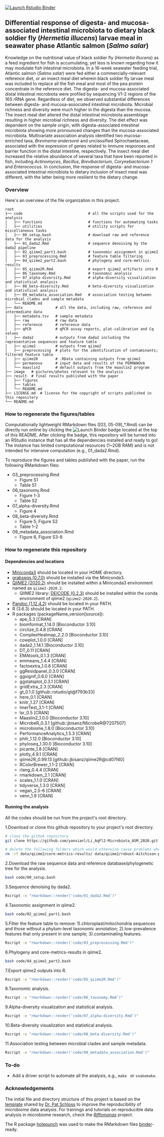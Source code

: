 <!-- badges: start -->
  [![Launch Rstudio Binder](http://mybinder.org/badge_logo.svg)](https://mybinder.org/v2/gh/yanxianl/Li_AqFl2-Microbiota_ASM_2020/master?urlpath=rstudio)
<!-- badges: end -->

## Differential response of digesta- and mucosa-associated intestinal microbiota to dietary black soldier fly (*Hermetia illucens*) larvae meal in seawater phase Atlantic salmon (*Salmo salar*)

Knowledge on the nutritional value of black soldier fly (*Hermetia illucens*) as a feed ingredient for fish is accumulating, yet less is known regarding how it may modulate fish intestinal microbiota. In a 16-week seawater feeding trial, Atlantic salmon (*Salmo salar*) were fed either a commercially-relevant reference diet, or an insect meal diet wherein black soldier fly larvae meal was included to replace all the fish meal and most of the pea protein concentrate in the reference diet. The digesta- and mucosa-associated distal intestinal microbiota were profiled by sequencing V1-2 regions of the 16S rRNA gene. Regardless of diet, we observed substantial differences between digesta- and mucosa-associated intestinal microbiota. Microbial richness and diversity were much higher in the digesta than the mucosa. The insect meal diet altered the distal intestinal microbiota assemblage resulting in higher microbial richness and diversity. The diet effect was dependent on the sample origin, with digesta-associated intestinal microbiota showing more pronounced changes than the mucosa-associated microbiota. Multivariate association analysis identified two mucosa-enriched taxa, *Brevinema andersonii* and unclassified Spirochaetaceae, associated with the expression of genes related to immune responses and barrier function in the distal intestine, respectively. The insect meal diet increased the relative abundance of several taxa that have been reported in fish, including *Actinomyces*, *Bacillus*, *Brevibacterium*, *Corynebacterium 1* and *Enterococcus*. In conclusion, the response of digesta- and mucosa-associated intestinal microbiota to dietary inclusion of insect meal was different, with the latter being more resilient to the dietary change.

### Overview
Here's an overview of the file organization in this project.
```
root
├── code                              # all the scripts used for the analysis
│   ├── functions                     # functions for automating tasks
│   ├── utilities                     # utility scripts for miscellaneous tasks
│   ├── 00_setup.bash                 # download raw and reference data for the analysis
│   ├── 01_dada2.Rmd                  # sequence denoising by the dada2 pipeline
│   ├── 02_qiime2_part1.bash          # taxonomic assignment in qiime2
│   ├── 03_preprocessing.Rmd          # feature table filtering    
│   ├── 04_qiime2_part2.bash          # phylogeny and core-metrics-results
│   ├── 05_qiime2R.Rmd                # export qiime2 artifacts into R
│   ├── 06_taxonomy.Rmd               # taxonomic analysis
│   ├── 07_alpha-diversity.Rmd        # alpha-diversity visualization and statistical analysis
│   ├── 08_beta-diversity.Rmd         # beta-diversity visualization and statistical analysis
│   ├── 09_metadata_association.Rmd   # association testing between microbial clades and sample metadata
│   └── README.md
├── data               # all the data, including raw, reference and intermediate data
│   ├── metadata.tsv   # sample metadata
│   ├── raw            # raw data
│   ├── reference      # reference data
│   ├── qPCR           # qPCR assay reports, plat-calibration and Cq values
│   ├── dada2          # outputs from dada2 including the representative sequences and feature table
│   ├── qiime2         # outputs from qiime2
│   ├── preprocessing  # plots for the identification of contaminants; filtered feature table   
│   ├── qiime2R        # .RData containing outputs from qiime2
│   ├── permanova      # input data and results of the PERMANOVA
│   └── maaslin2       # default outputs from the maaslin2 program
├── image   # pictures/photos relevant to the analysis
├── result  # final results published with the paper
│   ├── figures    
│   ├── tables     
│   └── README.md 
├── LICENSE.md  # license for the copyright of scripts published in this repository
└── README.md
```
### How to regenerate the figures/tables
Computationally lightweight RMarkdown files ([03, 05-09]_\*.Rmd) can be directly run online by clicking the ![Launch Binder](http://mybinder.org/badge_logo.svg) badge located at the top of this README. After clicking the badge, this repository will be turned into an RStudio instance that has all the dependencies installed and ready to go! The instance has limited computational resources (1~2GB RAM) and is not intended for intensive computation (e.g., 01_dada2.Rmd).

To reproduce the figures and tables published with the paper, run the following RMarkdown files:
* 03_preprocessing.Rmd
  * Figure S1  
  * Table S1
* 06_taxonomy.Rmd    
  * Figure 1-3
  * Table S2
* 07_alpha-diversity.Rmd 
  * Figure 4
* 08_beta-diversity.Rmd
  * Figure 5, Figure S2
  * Table 1-2
* 09_metadata_association.Rmd 
  * Figure 6, Figure S3-8
  
### How to regenerate this repository
#### Dependencies and locations
* [Miniconda3](https://docs.conda.io/en/latest/miniconda.html) should be located in your HOME directory.
* [grabseqs (0.7.0)](https://github.com/louiejtaylor/grabseqs) should be installed via the Miniconda3.
* [QIIME2 (2020.2)](https://docs.qiime2.org/2020.2/) should be installed within a Miniconda3 environment named as `qiime2-2020.2`.
  * QIIME2 library: [DEICODE (0.2.3)](https://library.qiime2.org/plugins/deicode/19/) should be installed within the conda environment of qiime2 (`qiime2-2020.2`).
* [Pandoc (1.12.4.2)](https://pandoc.org/index.html) should be located in your PATH.
* R (3.6.3) should be located in your PATH.
* R packages (packageName_version[source]): 
  * ape_5.3 [CRAN]
  * biomformat_1.14.0 [Bioconductor 3.10]
  * circlize_0.4.8 [CRAN]
  * ComplexHeatmap_2.2.0 [Bioconductor 3.10]
  * cowplot_1.0.0 [CRAN]
  * dada2_1.14.1 [Bioconductor 3.10]
  * DT_0.11 [CRAN]
  * EMAtools_0.1.3 [CRAN]
  * emmeans_1.4.4 [CRAN]
  * factoextra_1.0.6 [CRAN] 
  * ggResidpanel_0.3.0 [CRAN]
  * ggsignif_0.6.0 [CRAN] 
  * ggstatsplot_0.3.1 [CRAN]
  * gridExtra_2.3 [CRAN]
  * gt_0.1.0 [github::rstudio/gt@f793b33]
  * here_0.1 [CRAN]
  * knitr_1.27 [CRAN]
  * lmerTest_3.1-1 [CRAN]
  * lsr_0.5 [CRAN] 
  * Maaslin2_1.0.0 [Bioconductor 3.10]
  * MicrobeR_0.3.1 [github::jbisanz/MicrobeR@7207507]
  * microbiome_1.8.0 [Bioconductor 3.10] 
  * PerformanceAnalytics_1.5.3 [CRAN]
  * philr_1.12.0 [Bioconductor 3.10]
  * phyloseq_1.30.0 [Bioconductor 3.10] 
  * picante_1.8 [CRAN]
  * plotly_4.9.1 [CRAN]
  * qiime2R_0.99.13 [github::jbisanz/qiime2R@cd07f40]
  * RColorBrewer_1.1-2 [CRAN]
  * rlang_0.4.4 [CRAN] 
  * rmarkdown_2.1 [CRAN] 
  * scales_1.1.0 [CRAN]
  * tidyverse_1.3.0 [CRAN]
  * vegan_2.5-6 [CRAN]
  * venn_1.9 [CRAN]
  
#### Running the analysis
All the codes should be run from the project's root directory.

1.Download or clone this github repository to your project's root directory.
```bash
# clone the github repository
git clone https://github.com/yanxianl/Li_AqFl2-Microbiota_ASM_2020.git

# delete the following folders which would otherwise cause problems when running `04_qiime2_part2.bash`
rm -rf data/qiime2/core-metrics-results/ data/qiime2/robust-Aitchison-pca/
```
2.Download the raw sequence data and reference database/phylogenetic tree for the analysis.
```bash
bash code/00_setup.bash
```
3.Sequence denoising by dada2.
```bash
Rscript -e "rmarkdown::render('code/01_dada2.Rmd')"
```
4.Taxonomic assignment in qiime2.
```bash
bash code/02_qiime2_part1.bash
```
5.Filter the feature table to remove: 1).chloroplast/mitochondria sequences and those without a phylum-level taxonomic annotation;
2).low-prevalence features that only present in one sample; 3).contaminating features.
```bash
Rscript -e "rmarkdown::render('code/03_preprocessing.Rmd')"
```
6.Phylogeny and core-metrics-results in qiime2.
```bash
bash code/04_qiime2_part2.bash
```
7.Export qiime2 outputs into R.
```bash
Rscript -e "rmarkdown::render('code/05_qiime2R.Rmd')"
```
8.Taxonomic analysis.
```bash
Rscript -e "rmarkdown::render('code/06_taxonomy.Rmd')"
```
9.Alpha-diversity visualization and statistical analysis.
```bash
Rscript -e "rmarkdown::render('code/07_alpha-diversity.Rmd')"
```
10.Beta-diversity visualization and statistical analysis.
```bash
Rscript -e "rmarkdown::render('code/08_beta-diversity.Rmd')"
```
11.Association testing between microbial clades and sample metadata.
```bash
Rscript -e "rmarkdown::render('code/09_metadata_association.Rmd')"
```

### To-do
* Add a driver script to automate all the analysis, e.g., `make ` or `snakemake`.

### Acknowledgements
The initial file and directory structure of this project is based on the [template](https://github.com/SchlossLab/new_project/releases/latest) shared by [Dr. Pat Schloss](http://www.schlosslab.org/) to improve the reproducibility of microbiome data analysis. For trainings and tutorials on reproducible data analysis in microbiome research, check the [*Riffomonas*](http://www.riffomonas.org/) project.

The R package [holepunch](https://karthik.github.io/holepunch/) was used to make the RMarkdown files [binder](https://mybinder.org/)-ready. 
